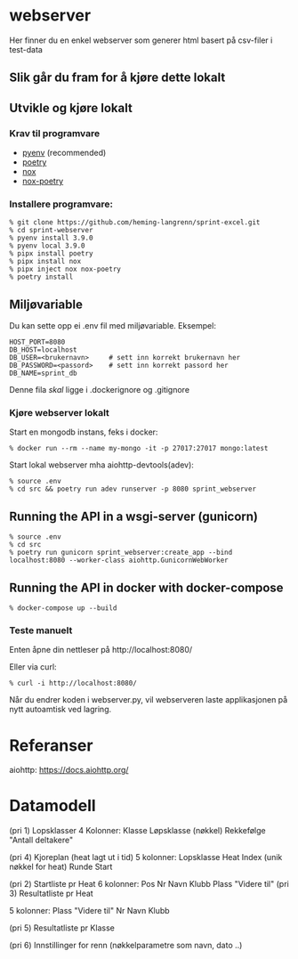 # webserver

Her finner du en enkel webserver som generer html basert på csv-filer i test-data

## Slik går du fram for å kjøre dette lokalt

## Utvikle og kjøre lokalt
### Krav til programvare
- [pyenv](https://github.com/pyenv/pyenv) (recommended)
- [poetry](https://python-poetry.org/)
- [nox](https://nox.thea.codes/en/stable/)
- [nox-poetry](https://pypi.org/project/nox-poetry/)

### Installere programvare:
```
% git clone https://github.com/heming-langrenn/sprint-excel.git
% cd sprint-webserver
% pyenv install 3.9.0
% pyenv local 3.9.0
% pipx install poetry
% pipx install nox
% pipx inject nox nox-poetry
% poetry install
```
## Miljøvariable
Du kan sette opp ei .env fil med miljøvariable. Eksempel:
```
HOST_PORT=8080
DB_HOST=localhost
DB_USER=<brukernavn>     # sett inn korrekt brukernavn her
DB_PASSWORD=<passord>    # sett inn korrekt passord her
DB_NAME=sprint_db
```
Denne fila _skal_ ligge i .dockerignore og .gitignore
### Kjøre webserver lokalt
Start en mongodb instans, feks i docker:
```
% docker run --rm --name my-mongo -it -p 27017:27017 mongo:latest
```
Start lokal webserver mha aiohttp-devtools(adev):
```
% source .env
% cd src && poetry run adev runserver -p 8080 sprint_webserver
```
## Running the API in a wsgi-server (gunicorn)
```
% source .env
% cd src
% poetry run gunicorn sprint_webserver:create_app --bind localhost:8080 --worker-class aiohttp.GunicornWebWorker
```
## Running the API in docker with docker-compose
```
% docker-compose up --build
```
### Teste manuelt
Enten åpne din nettleser på http://localhost:8080/

Eller via curl:
```
% curl -i http://localhost:8080/
```
Når du endrer koden i webserver.py, vil webserveren laste applikasjonen på nytt autoamtisk ved lagring.

# Referanser
aiohttp: https://docs.aiohttp.org/

# Datamodell
(pri 1) Lopsklasser
4 Kolonner: Klasse  Løpsklasse (nøkkel)  Rekkefølge  "Antall deltakere"

(pri 4) Kjoreplan (heat lagt ut i tid)
    5 kolonner: Lopsklasse  Heat    Index (unik nøkkel for heat)  Runde   Start

(pri 2) Startliste pr Heat
6 kolonner: Pos Nr Navn Klubb Plass "Videre til"
(pri 3) Resultatliste pr Heat

5 kolonner: Plass "Videre til" Nr Navn Klubb

(pri 5) Resultatliste pr Klasse

(pri 6) Innstillinger for renn (nøkkelparametre som navn, dato ..)
